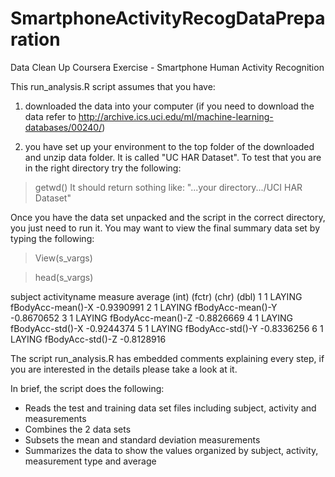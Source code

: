 # SmartphoneActivityRecogDataPreparation
Data Clean Up Coursera Exercise - Smartphone Human Activity Recognition 

This run_analysis.R script assumes that you have:

1) downloaded the data into your computer (if you need to download the data refer to http://archive.ics.uci.edu/ml/machine-learning-databases/00240/)

2) you have set up your environment to the top folder of the downloaded and unzip data folder. It is called "UC HAR Dataset".
To test that you are in the right directory try the following:

> getwd()
It should  return sothing like:
>"...your directory.../UCI HAR Dataset"

Once you have the data set unpacked and the script in the correct directory, you just need to run it.
You may want to view the final summary data set by typing the following:

> View(s_vargs)

> head(s_vargs)



  subject activityname           measure    average
    (int)       (fctr)             (chr)      (dbl)
1       1       LAYING fBodyAcc-mean()-X -0.9390991
2       1       LAYING fBodyAcc-mean()-Y -0.8670652
3       1       LAYING fBodyAcc-mean()-Z -0.8826669
4       1       LAYING  fBodyAcc-std()-X -0.9244374
5       1       LAYING  fBodyAcc-std()-Y -0.8336256
6       1       LAYING  fBodyAcc-std()-Z -0.8128916


The script run_analysis.R has embedded comments explaining every step, if you are interested in the details
please take a look at it. 

In brief, the script does the following:
- Reads the test and training data set files including subject, activity and measurements
- Combines the 2 data sets
- Subsets the mean and standard deviation measurements
- Summarizes the data to show the values organized by subject, activity, measurement type and average
 





